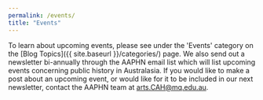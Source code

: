 ```yaml
---
permalink: /events/
title: "Events"
---
```


To learn about upcoming events, please see under the 'Events' category on the [Blog Topics]({{ site.baseurl }}/categories/) page. We also send out a newsletter bi-annually through the AAPHN email list which will list upcoming events concerning public history in Australasia. If you would like to make a post about an upcoming event, or would like for it to be included in our next newsletter, contact the AAPHN team at <arts.CAH@mq.edu.au>.
